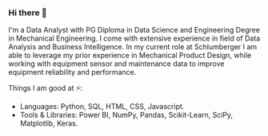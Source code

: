 ### Hi there 👋

<!--
**Gaurav-Katoch/Gaurav-Katoch** is a ✨ _special_ ✨ repository because its `README.md` (this file) appears on your GitHub profile.


Here are some ideas to get you started:

- 🔭 I’m currently working on ...
- 🌱 I’m currently learning ...
- 👯 I’m looking to collaborate on ...
- 🤔 I’m looking for help with ...
- 💬 Ask me about ...
- 📫 How to reach me: ...
- 😄 Pronouns: ...
- ⚡ Fun fact: ...
-->

I'm a Data Analyst with PG Diploma in Data Science and Engineering Degree in Mechanical Engineering. I come with extensive experience in field of Data Analysis and Business Intelligence. In my current role at Schlumberger I am able to leverage my prior experience in Mechanical Product Design, while working with equipment sensor and maintenance data to improve equipment reliability and performance.

Things I am good at ⚡:
- Languages: Python, SQL, HTML, CSS, Javascript.
- Tools & Libraries: Power BI, NumPy, Pandas, Scikit-Learn, SciPy, Matplotlib, Keras.
